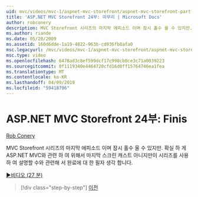 ```yaml
---
uid: mvc/videos/mvc-1/aspnet-mvc-storefront/aspnet-mvc-storefront-part-24-finis
title: 'ASP.NET MVC Storefront 24부: 마무리 | Microsoft Docs'
author: robconery
description: MVC Storefront 시리즈의 마지막 에피소드 이며 잠시 홀수 울 수 있지만. 없는 확실 하 게 ASP.NET 관련 하 여 위해서 마지막 스크린 캐스트 하는 중...
ms.author: riande
ms.date: 05/28/2009
ms.assetid: 160d6dde-1a19-4822-963b-cd936fb8afa0
msc.legacyurl: /mvc/videos/mvc-1/aspnet-mvc-storefront/aspnet-mvc-storefront-part-24-finis
msc.type: video
ms.openlocfilehash: 6478ad3c8ef599dcf17c998cb0ce3c71a0039223
ms.sourcegitcommit: 0f1119340e4464720cfd16d0ff15764746ea1fea
ms.translationtype: MT
ms.contentlocale: ko-KR
ms.lasthandoff: 04/09/2019
ms.locfileid: "59418796"
---
```

# <a name="aspnet-mvc-storefront-part-24-finis"></a>ASP.NET MVC Storefront 24부: Finis

[Rob Conery](https://github.com/robconery)

MVC Storefront 시리즈의 마지막 에피소드 이며 잠시 홀수 울 수 있지만. 확실 하 게 ASP.NET MVC와 관련 하 여 위해서 마지막 스크린 캐스트 아니지만이 시리즈를 사용 하 여 설명할 수와 관련해 서 완료에 대 한 필자 생각 합니다.

[&#9654;비디오 (27 분)](https://channel9.msdn.com/Blogs/ASP-NET-Site-Videos/aspnet-mvc-storefront-part-24-finis)

> [!div class="step-by-step"]
> [이전](aspnet-mvc-storefront-part-23-getting-started-with-domain-driven-design.md)
